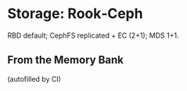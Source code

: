 # Storage: Rook‑Ceph

RBD default; CephFS replicated + EC (2+1); MDS 1+1.

## From the Memory Bank
(autofilled by CI)
